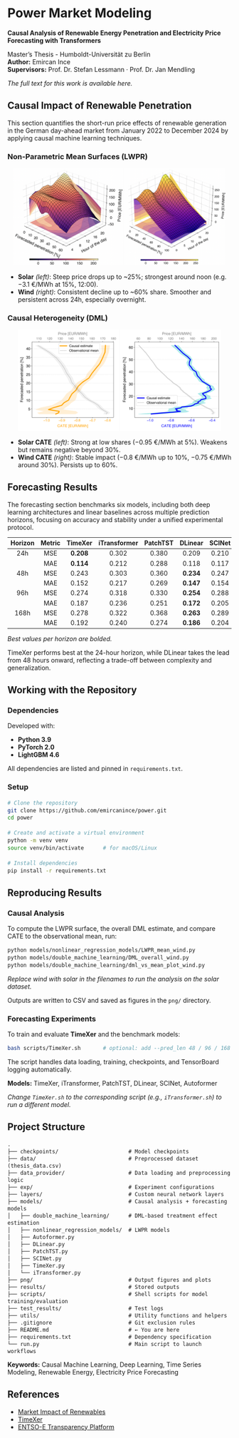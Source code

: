 # Power Market Modeling
**Causal Analysis of Renewable Energy Penetration and Electricity Price Forecasting with Transformers**

Master’s Thesis - Humboldt-Universität zu Berlin  
**Author:** Emircan Ince  
**Supervisors:** Prof. Dr. Stefan Lessmann · Prof. Dr. Jan Mendling  

*The full text for this work is available here.*

## Causal Impact of Renewable Penetration

This section quantifies the short-run price effects of renewable generation in the German day-ahead market from January 2022 to December 2024 by applying causal machine learning techniques.

### Non-Parametric Mean Surfaces (LWPR)

<p align="center">
  <img src="png/solar_2.png" alt="Solar LWPR" width="49%"/>
  <img src="png/wind_2.png" alt="Wind LWPR" width="45%"/>
</p>

- **Solar** *(left)*: Steep price drops up to ~25%; strongest around noon (e.g. −3.1 €/MWh at 15%, 12:00).
- **Wind** *(right)*: Consistent decline up to ~60% share. Smoother and persistent across 24h, especially overnight.

### Causal Heterogeneity (DML)

<p align="center">
  <img src="png/mean_vs_cate_solar.png" alt="Solar LWPR" width="45%"/>
  <img src="png/mean_vs_cate_wind.png" alt="Wind LWPR" width="45%"/>
</p>

- **Solar CATE** *(left)*: Strong at low shares (−0.95 €/MWh at 5%). Weakens but remains negative beyond 30%.
- **Wind CATE** *(right)*: Stable impact (−0.8 €/MWh up to 10%, −0.75 €/MWh around 30%). Persists up to 60%.

## Forecasting Results

The forecasting section benchmarks six models, including both deep learning architectures and linear baselines across multiple prediction horizons, focusing on accuracy and stability under a unified experimental protocol.

| Horizon | Metric | TimeXer       | iTransformer | PatchTST     | DLinear       | SCINet        | Autoformer    |
|:-------:|:------:|:-------------:|:------------:|:------------:|:-------------:|:-------------:|:-------------:|
| 24h     | MSE    | **0.208**     | 0.302        | 0.380        | 0.209         | 0.210         | 0.261         |
|         | MAE    | **0.114**     | 0.212        | 0.288        | 0.118         | 0.117         | 0.153         |
| 48h     | MSE    | 0.243         | 0.303        | 0.360        | **0.234**     | 0.247         | 0.268         |
|         | MAE    | 0.152         | 0.217        | 0.269        | **0.147**     | 0.154         | 0.175         |
| 96h     | MSE    | 0.274         | 0.318        | 0.330        | **0.254**     | 0.288         | 0.280         |
|         | MAE    | 0.187         | 0.236        | 0.251        | **0.172**     | 0.205         | 0.191         |
| 168h    | MSE    | 0.278         | 0.322        | 0.368        | **0.263**     | 0.289         | 0.285         |
|         | MAE    | 0.192         | 0.240        | 0.274        | **0.186**     | 0.204         | 0.201         |

*Best values per horizon are bolded.*

TimeXer performs best at the 24-hour horizon, while DLinear takes the lead from 48 hours onward, reflecting a trade-off between complexity and generalization.

## Working with the Repository

### Dependencies

Developed with:

- **Python 3.9**
- **PyTorch 2.0**
- **LightGBM 4.6**

All dependencies are listed and pinned in `requirements.txt`.

### Setup

```bash
# Clone the repository
git clone https://github.com/emircanince/power.git
cd power

# Create and activate a virtual environment
python -m venv venv
source venv/bin/activate      # for macOS/Linux

# Install dependencies
pip install -r requirements.txt
```

## Reproducing Results

### Causal Analysis

To compute the LWPR surface, the overall DML estimate, and compare CATE to the observational mean, run:

```bash
python models/nonlinear_regression_models/LWPR_mean_wind.py
python models/double_machine_learning/DML_overall_wind.py
python models/double_machine_learning/dml_vs_mean_plot_wind.py
```
*Replace wind with solar in the filenames to run the analysis on the solar dataset.*

Outputs are written to CSV and saved as figures in the `png/` directory.

### Forecasting Experiments

To train and evaluate **TimeXer** and the benchmark models:

```bash
bash scripts/TimeXer.sh       # optional: add --pred_len 48 / 96 / 168 (default: 24)
```

The script handles data loading, training, checkpoints, and TensorBoard logging automatically.

**Models:** TimeXer, iTransformer, PatchTST, DLinear, SCINet, Autoformer

*Change `TimeXer.sh` to the corresponding script (e.g., `iTransformer.sh`) to run a different model.*

## Project Structure

```text
.
├── checkpoints/                      # Model checkpoints
├── data/                             # Preprocessed dataset (thesis_data.csv)
├── data_provider/                    # Data loading and preprocessing logic
├── exp/                              # Experiment configurations
├── layers/                           # Custom neural network layers
├── models/                           # Causal analysis + forecasting models
│   ├── double_machine_learning/      # DML-based treatment effect estimation
│   ├── nonlinear_regression_models/  # LWPR models
│   ├── Autoformer.py
│   ├── DLinear.py
│   ├── PatchTST.py
│   ├── SCINet.py
│   ├── TimeXer.py
│   └── iTransformer.py
├── png/                              # Output figures and plots
├── results/                          # Stored outputs
├── scripts/                          # Shell scripts for model training/evaluation
├── test_results/                     # Test logs
├── utils/                            # Utility functions and helpers
├── .gitignore                        # Git exclusion rules
├── README.md                         # ← You are here
├── requirements.txt                  # Dependency specification
└── run.py                            # Main script to launch workflows
```

**Keywords:** Causal Machine Learning, Deep Learning, Time Series Modeling, Renewable Energy, Electricity Price Forecasting

## References

- [Market Impact of Renewables](https://github.com/dcacciarelli/market-impact-renewables)
- [TimeXer](https://github.com/thuml/TimeXer)
- [ENTSO-E Transparency Platform](https://transparency.entsoe.eu/)